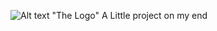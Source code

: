 ![Alt text](https://www.github.com/sobraxus/SN8K/assets/Untitled.png) "The Logo"
A Little project on my end